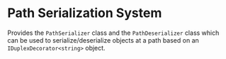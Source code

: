 # Path Serialization System
Provides the `PathSerializer` class and the `PathDeserializer` class which can be used to serialize/deserialize objects at a path based on an `IDuplexDecorator<string>` object.
